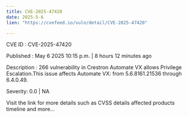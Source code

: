 ```yaml
---
title: CVE-2025-47420
date: 2025-5-6
lien: "https://cvefeed.io/vuln/detail/CVE-2025-47420"

---
```


CVE ID : CVE-2025-47420

Published :  May 6
2025
10:15 p.m. | 8 hours
12 minutes ago

Description : 266 vulnerability in Crestron Automate VX allows Privilege Escalation.This issue affects Automate VX: from 5.6.8161.21536 through 6.4.0.49.

Severity: 0.0 | NA

Visit the link for more details
such as CVSS details
affected products
timeline
and more...
